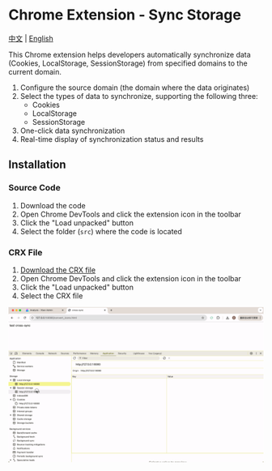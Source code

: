 # Chrome Extension - Sync Storage

[中文](README.md) | [English](README_en.md)

This Chrome extension helps developers automatically synchronize data (Cookies, LocalStorage, SessionStorage) from specified domains to the current domain.

1. Configure the source domain (the domain where the data originates)
2. Select the types of data to synchronize, supporting the following three:
   - Cookies
   - LocalStorage 
   - SessionStorage
3. One-click data synchronization
4. Real-time display of synchronization status and results

## Installation

### Source Code

1. Download the code
2. Open Chrome DevTools and click the extension icon in the toolbar
3. Click the "Load unpacked" button
4. Select the folder (`src`) where the code is located

### CRX File

1. [Download the CRX file](CRX_PLACEHOLDER_URL)
2. Open Chrome DevTools and click the extension icon in the toolbar
3. Click the "Load unpacked" button
4. Select the CRX file


![](./demo.gif)